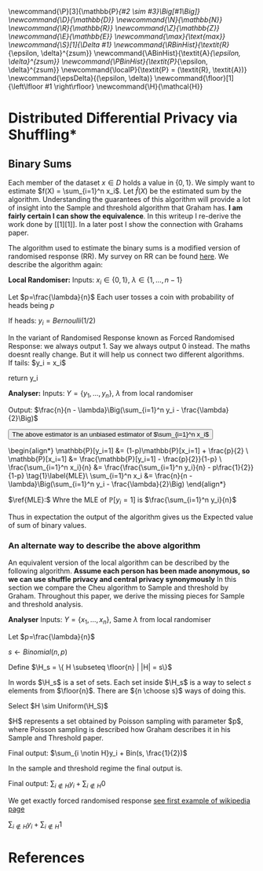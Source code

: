 \newcommand{\P}[3]{\mathbb{P}_{#2 \sim #3}\Big[#1\Big]}
\newcommand{\D}{\mathbb{D}}
\newcommand{\N}{\mathbb{N}}
\newcommand{\R}{\mathbb{R}}
\newcommand{\Z}{\mathbb{Z}}
\newcommand{\E}{\mathbb{E}}
\newcommand{\max}{\text{max}}
\newcommand{\S}[1]{\Delta #1}
\newcommand{\RBinHist}{\textit{R}_{\epsilon, \delta}^{zsum}}
\newcommand{\ABinHist}{\textit{A}_{\epsilon, \delta}^{zsum}}
\newcommand{\PBinHist}{\textit{P}_{\epsilon, \delta}^{zsum}}
\newcommand{\localP}{\textit{P} = (\textit{R}, \textit{A})}
\newcommand{\epsDelta}{(\epsilon, \delta)}
\newcommand{\floor}[1]{\left\lfloor #1 \right\rfloor}
\newcommand{\H}{\mathcal{H}}


<div class="container">

# Distributed Differential Privacy via Shuffling*


## Binary Sums 

Each member of the dataset $x \in D$ holds a value in $\{0, 1\}$. We simply want to estimate $f(X) = \sum_{i=1}^n x_i$. Let $\hat{f}(X)$ be the estimated sum by the algorithm. Understanding the guarantees of this algorithm will provide a lot of insight into the Sample and threshold algorithm that Graham has. **I am fairly certain I can show the equivalence**. In this writeup I re-derive the work done by [[1][1]]. In a later post I show the connection with Grahams paper.

The algorithm used to estimate the binary sums is a modified version of randomised response (RR). My survey on RR can be found [here](../RRSurvey/). We describe the algorithm again:

<div class="algorithm">

**Local Randomiser:** 
Inputs: $x_i \in \{ 0, 1\}$, $\lambda \in \{ 1, \dots, n-1\}$

Let $p=\frac{\lambda}{n}$
Each user tosses a coin with probability of heads being $p$ 

If heads:  $y_i = Bernoulli(1/2)$
<div class="intuition"> In the variant of Randomised Response known as Forced Randomised Response: we always output 1. Say we always output 0 instead. The maths doesnt really change. But it will help us connect two different algorithms.
</div>
If tails: $y_i = x_i$

return y_i

**Analyser:**
Inputs: $Y=\{ y_1, \dots, y_n \}$, $\lambda$ from local randomiser

Output: $\frac{n}{n - \lambda}\Big(\sum_{i=1}^n y_i - \frac{\lambda}{2}\Big)$

</div>

<button type="button" 
class="btn btn-info" 
data-toggle="collapse" 
data-target="#rrUnbiased">The above estimator is an unbiased estimator of $\sum_{i=1}^n x_i$</button>
<div class=collapse id=rrUnbiased>

\begin{align*}
\mathbb{P}[y_i=1] &= (1-p)\mathbb{P}[x_i=1] + \frac{p}{2} \\
\mathbb{P}[x_i=1] &= \frac{\mathbb{P}[y_i=1] - \frac{p}{2}}{1-p} \\
\frac{\sum_{i=1}^n x_i}{n} &= \frac{\frac{\sum_{i=1}^n y_i}{n} - p\frac{1}{2}}{1-p} \tag{1}\label{MLE}\\
\sum_{i=1}^n x_i &= \frac{n}{n - \lambda}\Big(\sum_{i=1}^n y_i - \frac{\lambda}{2}\Big)
\end{align*}

$\ref{MLE}:$ Whre the MLE of $\mathbb{P}[y_i=1]$ is $\frac{\sum_{i=1}^n y_i}{n}$

Thus in expectation the output of the algorithm gives us the Expected value of sum of binary values.

</div>

### An alternate way to describe the above algorithm 

An equivalent version of the local algorithm can be described by the following algorithm. **Assume each person has been made anonymous, so we can use shuffle privacy and central privacy synonymously** In this section we compare the Cheu algorithm to Sample and threshold by Graham. Throughout this paper, we derive the missing pieces for Sample and threshold analysis.

<div class="algorithm">

**Analyser**
Inputs: $Y=\{ x_1, \dots, x_n \}$, Same $\lambda$ from local randomiser

Let $p=\frac{\lambda}{n}$

$s \leftarrow Binomial(n, p)$

Define $\H_s = \{ H \subseteq \floor{n} | |H| = s\}$

In words $\H_s$ is a set of sets. Each set inside $\H_s$ is a way to select $s$ elements from $\floor{n}$. There are ${n \choose s}$ ways of doing this.

Select $H \sim Uniform(\H_S)$

<div class="intuition"> $H$ represents a set obtained by Poisson sampling with parameter $p$, where Poisson sampling is described how Graham describes it in his Sample and Threshold paper.
</div>

Final output:  $\sum_{i \notin H}y_i + Bin(s, \frac{1}{2})$

<div class="intuition"> In the sample and threshold regime the final output is. 

Final output:  $\sum_{i \notin H}y_i + \sum_{i \notin H} 0$

We get exactly forced randomised response [see first example of wikipedia page](https://en.wikipedia.org/wiki/Randomized_response)

$\sum_{i \notin H}y_i + \sum_{i \notin H} 1$

</div>


</div>


# References 

<!-- [1]: https://arxiv.org/pdf/2109.13158.pdf "Differentially Private Aggregation in the Shuffle Model: Almost Central Accuracy in Almost a Single Message"
1. [Differentially Private Aggregation in the Shuffle Model: Almost Central Accuracy in Almost a Single Message](https://arxiv.org/pdf/2109.13158.pdf)

[2]: https://arxiv.org/pdf/1908.11358.pdf  "On the power of multiple anonymous messages"
2. [On the power of multiple anonymous messages](https://arxiv.org/pdf/1908.11358.pdf)
 -->
</div>